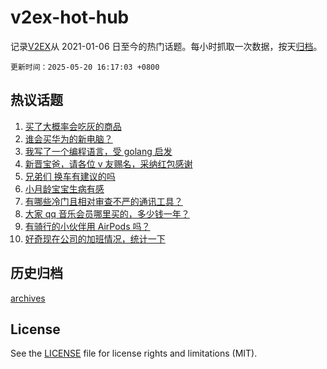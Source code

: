 # v2ex-hot-hub

 记录[V2EX](https://www.v2ex.com/)从 2021-01-06 日至今的热门话题。每小时抓取一次数据，按天[归档](archives)。

`更新时间：2025-05-20 16:17:03 +0800`

## 热议话题

1. [买了大概率会吃灰的商品](https://www.v2ex.com/t/1132801)
1. [谁会买华为的新电脑？](https://www.v2ex.com/t/1132926)
1. [我写了一个编程语言，受 golang 启发](https://www.v2ex.com/t/1132910)
1. [新晋宝爸，请各位 v 友赐名，采纳红包感谢](https://www.v2ex.com/t/1132986)
1. [兄弟们 换车有建议的吗](https://www.v2ex.com/t/1132909)
1. [小月龄宝宝生病有感](https://www.v2ex.com/t/1132842)
1. [有哪些冷门且相对审查不严的通讯工具？](https://www.v2ex.com/t/1132897)
1. [大家 qq 音乐会员哪里买的，多少钱一年？](https://www.v2ex.com/t/1132902)
1. [有骑行的小伙伴用 AirPods 吗？](https://www.v2ex.com/t/1132899)
1. [好奇现在公司的加班情况，统计一下](https://www.v2ex.com/t/1133022)

## 历史归档

[archives](archives)

## License

See the [LICENSE](LICENSE) file for license rights and limitations (MIT).
